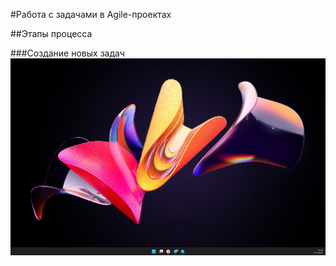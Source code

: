 #Работа с задачами в Agile-проектах


##Этапы процесса


###Создание новых задач
![Иллюстрация к проекту](aspro-task-guides/desk.jpg)
